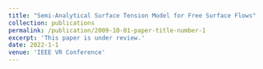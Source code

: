 ```yaml
---
title: "Semi-Analytical Surface Tension Model for Free Surface Flows"
collection: publications
permalink: /publication/2009-10-01-paper-title-number-1
excerpt: 'This paper is under review.'
date: 2022-1-1
venue: 'IEEE VR Conference'
---
```



